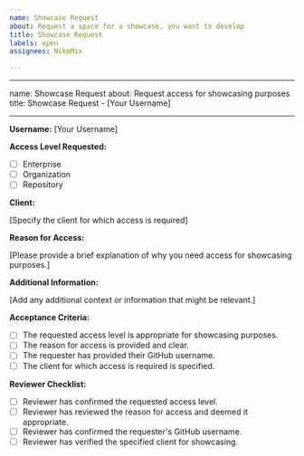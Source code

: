```yaml
---
name: Showcase Request
about: Request a space for a showcase, you want to develop
title: Showcase Request
labels: open
assignees: NikoMix

---
```


---
name: Showcase Request
about: Request access for showcasing purposes
title: Showcase Request - [Your Username]

---

**Username:** [Your Username]

**Access Level Requested:** 
- [ ] Enterprise
- [ ] Organization
- [ ] Repository

**Client:**

[Specify the client for which access is required]

**Reason for Access:**

[Please provide a brief explanation of why you need access for showcasing purposes.]

**Additional Information:**

[Add any additional context or information that might be relevant.]

**Acceptance Criteria:**

- [ ] The requested access level is appropriate for showcasing purposes.
- [ ] The reason for access is provided and clear.
- [ ] The requester has provided their GitHub username.
- [ ] The client for which access is required is specified.

**Reviewer Checklist:**

- [ ] Reviewer has confirmed the requested access level.
- [ ] Reviewer has reviewed the reason for access and deemed it appropriate.
- [ ] Reviewer has confirmed the requester's GitHub username.
- [ ] Reviewer has verified the specified client for showcasing.

